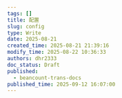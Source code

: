 ```yaml
---
tags: []
title: 配置
slug: config
type: Write
date: 2025-08-21
created_time: 2025-08-21 21:39:16
modify_time: 2025-08-22 10:36:33
authors: dhr2333
doc_status: Draft
published:
  - beancount-trans-docs
published_time: 2025-09-12 16:07:00
---
```

